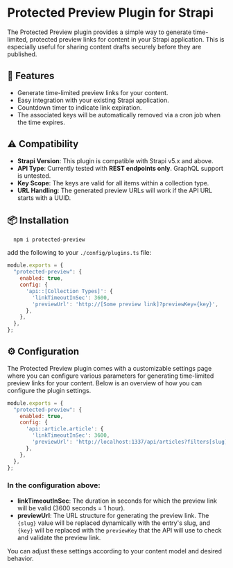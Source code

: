 # Protected Preview Plugin for Strapi

The Protected Preview plugin provides a simple way to generate time-limited, protected preview links for content in your Strapi application. This is especially useful for sharing content drafts securely before they are published.

## 🚀 Features
- Generate time-limited preview links for your content.
- Easy integration with your existing Strapi application.
- Countdown timer to indicate link expiration.
- The associated keys will be automatically removed via a cron job when the time expires.

## ⚠️ Compatibility
- **Strapi Version**: This plugin is compatible with Strapi v5.x and above.
- **API Type**: Currently tested with **REST endpoints only**. GraphQL support is untested.
- **Key Scope**: The keys are valid for all items within a collection type.
- **URL Handling**: The generated preview URLs will work if the API URL starts with a UUID.

## 📦 Installation
```cli
  npm i protected-preview
```

add the following to your `./config/plugins.ts` file:
```js
module.exports = {
  "protected-preview": {
    enabled: true,
    config: {
      'api::[Collection Types]': {
        'linkTimeoutInSec': 3600,  
        'previewUrl': 'http://[Some preview link]?previewKey={key}',
      },
    },
  },
};
```

## ⚙️ Configuration
The Protected Preview plugin comes with a customizable settings page where you can configure various parameters for generating time-limited preview links for your content. Below is an overview of how you can configure the plugin settings.

```js
module.exports = {
  "protected-preview": {
    enabled: true,
    config: {
      'api::article.article': {
        'linkTimeoutInSec': 3600,  
        'previewUrl': 'http://localhost:1337/api/articles?filters[slug][$eq]={slug}&status=draft&previewKey={key}',
      },
    },
  },
};
```

### In the configuration above:
- **linkTimeoutInSec**: The duration in seconds for which the preview link will be valid (3600 seconds = 1 hour).
- **previewUrl**: The URL structure for generating the preview link. The `{slug}` value will be replaced dynamically with the entry's slug, and `{key}` will be replaced with the `previewKey` that the API will use to check and validate the preview link.

You can adjust these settings according to your content model and desired behavior.
